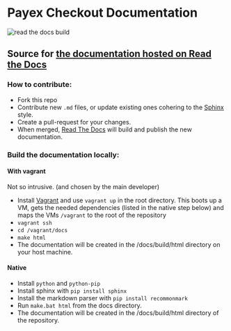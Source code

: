 # Payex Checkout Documentation

![read the docs build](https://readthedocs.org/projects/payex-checkout/badge/?version=latest)
## Source for [the documentation hosted on Read the Docs](http://payex-checkout.readthedocs.org/)

### How to contribute:
* Fork this repo
* Contribute new `.md` files, or update existing ones cohering to the [Sphinx](http://sphinx-doc.org/) style.
* Create a pull-request for your changes.
* When merged, [Read The Docs](https://readthedocs.org/) will build and publish the new documentation.

### Build the documentation locally:
#### With vagrant
Not so intrusive. (and chosen by the main developer)
* Install [Vagrant](https://www.vagrantup.com/) and use `vagrant up` in the root directory.
This boots up a VM, gets the needed dependencies (listed in the native step below) and maps the VMs `/vagrant` to the root of the repository
* `vagrant ssh`
* `cd /vagrant/docs`
* `make html`
* The documentation will be created in the /docs/build/html directory on your host machine.

#### Native
* Install `python` and `python-pip`
* Install sphinx with `pip install sphinx`
* Install the markdown parser with `pip install recommonmark`
* Run `make.bat html` from the docs directory.
* The documentation will be created in the /docs/build/html directory of the repository.
